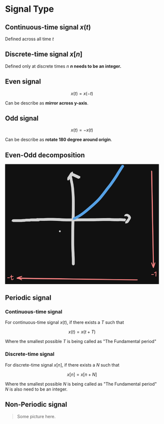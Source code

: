 # Signal Type

## Continuous-time signal $x(t)$
Defined across all time $t$ 
## Discrete-time signal $x[n]$
Defined only at discrete times $n$
**$n$ needs to be an integer.**
## Even signal
$$ x(t) = x(-t) $$

Can be describe as **mirror across y-axis**.
## Odd signal
$$ x(t) = -x(t) $$

Can be describe as **rotate 180 degree around origin**.

## Even-Odd decomposition
![](attachs/Pasted%20image%2020240909223401.png)
## Periodic signal
### Continuous-time signal
For continuous-time signal $x(t)$, if there exists a $T$ such that

$$ x(t) = x(t+T) $$

Where the smallest possible $T$ is being called as "The Fundamental period"
### Discrete-time signal
For discrete-time signal $x[n]$, if there exists a $N$ such that

$$ x[n] = x[n+N] $$

Where the smallest possible $N$ is being called as "The Fundamental period"
$N$ is also need to be an integer.
## Non-Periodic signal

> Some picture here.

